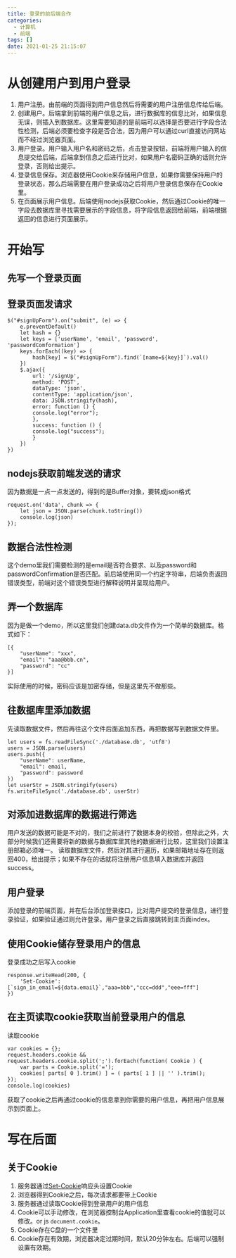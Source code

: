 ```yaml
---
title: 登录的前后端合作
categories:
  - 计算机
  - 前端
tags: []
date: 2021-01-25 21:15:07
---
```



# 从创建用户到用户登录
1. 用户注册。由前端的页面得到用户信息然后将需要的用户注册信息传给后端。
2. 创建用户。后端拿到前端的用户信息之后，进行数据库的信息比对，如果信息无误，则插入到数据库。这里需要知道的是前端可以选择是否要进行字段合法性检测，后端必须要检查字段是否合法，因为用户可以通过curl直接访问网站而不经过浏览器页面。
3. 用户登录。用户输入用户名和密码之后，点击登录按钮，前端将用户输入的信息提交给后端，后端拿到信息之后进行比对，如果用户名密码正确的话则允许登录，否则给出提示。
4. 登录信息保存。浏览器使用Cookie来存储用户信息，如果你需要保持用户的登录状态，那么后端需要在用户登录成功之后将用户登录信息保存在Cookie里。
5. 在页面展示用户信息。后端使用nodejs获取Cookie，然后通过Cookie的唯一字段去数据库里寻找需要展示的字段信息，将字段信息返回给前端，前端根据返回的信息进行页面展示。

# 开始写

## 先写一个登录页面

## 登录页面发请求
```
$("#signUpForm").on("submit", (e) => {
    e.preventDefault()
    let hash = {}
    let keys = ['userName', 'email', 'password', 'passwordComformation']
    keys.forEach((key) => {
        hash[key] = $("#signUpForm").find(`[name=${key}]`).val()
    })
    $.ajax({
        url: '/signUp',
        method: 'POST',
        dataType: 'json',
        contentType: 'application/json',
        data: JSON.stringify(hash),
        error: function () {
        console.log("error");
        },
        success: function () {
        console.log("success");
        }
    })
})
```

## nodejs获取前端发送的请求
因为数据是一点一点发送的，得到的是Buffer对象，要转成json格式
```
request.on('data', chunk => {
    let json = JSON.parse(chunk.toString())
    console.log(json)
});
```

## 数据合法性检测
这个demo里我们需要检测的是email是否符合要求、以及password和passwordConfirmation是否匹配。前后端使用同一个约定字符串，后端负责返回错误类型，前端对这个错误类型进行解释说明并呈现给用户。

## 弄一个数据库
因为是做一个demo，所以这里我们创建data.db文件作为一个简单的数据库。格式如下：
```
[{
    "userName": "xxx",
    "email": "aaa@bbb.cn",
    "password": "cc"
}]
```
实际使用的时候，密码应该是加密存储，但是这里先不做那些。

## 往数据库里添加数据
先读取数据文件，然后再往这个文件后面追加东西，再把数据写到数据文件里。
```
let users = fs.readFileSync('./database.db', 'utf8')
users = JSON.parse(users)
users.push({
    "userName": userName, 
    "email": email,
    "password": password
})
let userStr = JSON.stringify(users)
fs.writeFileSync('./database.db', userStr)
```

## 对添加进数据库的数据进行筛选
用户发送的数据可能是不对的，我们之前进行了数据本身的校验，但除此之外，大部分时候我们还需要将新的数据与数据库里其他的数据进行比较，这里我们设置注册邮箱必须唯一。
读取数据库文件，然后对其进行遍历，如果邮箱地址存在则返回400，给出提示；如果不存在的话就将注册用户信息填入数据库并返回success。

## 用户登录
添加登录的前端页面，并在后台添加登录接口，比对用户提交的登录信息，进行登录验证，如果验证通过则允许登录。用户登录之后直接跳转到主页面index。

## 使用Cookie储存登录用户的信息
登录成功之后写入cookie
```
response.writeHead(200, {
    'Set-Cookie': [`sign_in_email=${data.email}`,"aaa=bbb","ccc=ddd","eee=fff"]
})
```

## 在主页读取cookie获取当前登录用户的信息
读取cookie
```
var cookies = {};
request.headers.cookie && request.headers.cookie.split(';').forEach(function( Cookie ) {
    var parts = Cookie.split('=');
    cookies[ parts[ 0 ].trim() ] = ( parts[ 1 ] || '' ).trim();
});
console.log(cookies)
```
获取了cookie之后再通过cookie的信息拿到你需要的用户信息，再把用户信息展示到页面上。

# 写在后面

## 关于Cookie
1. 服务器通过[Set-Cookie](https://developer.mozilla.org/en-US/docs/Web/HTTP/Headers/Set-Cookie)响应头设置Cookie
2. 浏览器得到Cookie之后，每次请求都要带上Cookie
3. 服务器通过读取Cookie得到登录用户的用户信息
4. Cookie可以手动修改，在浏览器控制台Application里查看cookie的值就可以修改。or js `document.cookie`。
5. Cookie存在C盘的一个文件里
6. Cookie存在有效期，浏览器决定过期时间，默认20分钟左右。后端可以强制设置有效期。


